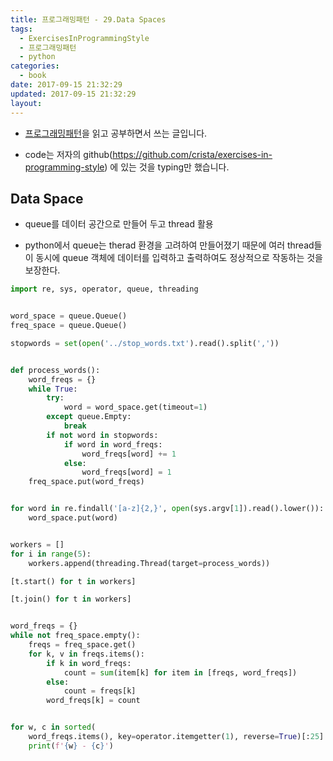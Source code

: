```yaml
---
title: 프로그래밍패턴 - 29.Data Spaces
tags:
  - ExercisesInProgrammingStyle
  - 프로그래밍패턴
  - python
categories:
  - book
date: 2017-09-15 21:32:29
updated: 2017-09-15 21:32:29
layout:
---
```


* [프로그래밍패턴](http://wikibook.co.kr/programming-patterns/)을 읽고 공부하면서 쓰는 글입니다.

* code는 저자의 github(https://github.com/crista/exercises-in-programming-style) 에 있는 것을 typing만 했습니다. 

## Data Space

* queue를 데이터 공간으로 만들어 두고 thread 활용

* python에서 queue는 therad 환경을 고려하여 만들어졌기 때문에 여러 thread들이 동시에 queue 객체에 데이터를 입력하고 출력하여도 정상적으로 작동하는 것을 보장한다.

```py
import re, sys, operator, queue, threading


word_space = queue.Queue()
freq_space = queue.Queue()

stopwords = set(open('../stop_words.txt').read().split(','))


def process_words():
    word_freqs = {}
    while True:
        try:
            word = word_space.get(timeout=1)
        except queue.Empty:
            break
        if not word in stopwords:
            if word in word_freqs:
                word_freqs[word] += 1
            else:
                word_freqs[word] = 1
    freq_space.put(word_freqs)


for word in re.findall('[a-z]{2,}', open(sys.argv[1]).read().lower()):
    word_space.put(word)


workers = []
for i in range(5):
    workers.append(threading.Thread(target=process_words))

[t.start() for t in workers]

[t.join() for t in workers]


word_freqs = {}
while not freq_space.empty():
    freqs = freq_space.get()
    for k, v in freqs.items():
        if k in word_freqs:
            count = sum(item[k] for item in [freqs, word_freqs])
        else:
            count = freqs[k]
        word_freqs[k] = count


for w, c in sorted(
    word_freqs.items(), key=operator.itemgetter(1), reverse=True)[:25]:
    print(f'{w} - {c}')
```